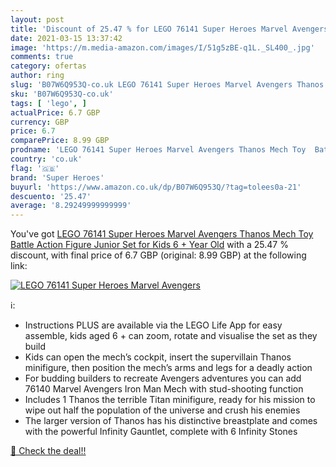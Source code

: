 ```yaml
---
layout: post
title: 'Discount of 25.47 % for LEGO 76141 Super Heroes Marvel Avengers '
date: 2021-03-15 13:37:42
image: 'https://m.media-amazon.com/images/I/51g5zBE-q1L._SL400_.jpg'
comments: true
category: ofertas
author: ring
slug: 'B07W6Q953Q-co.uk LEGO 76141 Super Heroes Marvel Avengers Thanos Mech Toy...'
sku: 'B07W6Q953Q-co.uk'
tags: [ 'lego', ]
actualPrice: 6.7 GBP
currency: GBP
price: 6.7
comparePrice: 8.99 GBP
prodname: 'LEGO 76141 Super Heroes Marvel Avengers Thanos Mech Toy  Battle Action Figure  Junior Set for Kids 6 + Year Old'
country: 'co.uk'
flag: '🇬🇧'
brand: 'Super Heroes'
buyurl: 'https://www.amazon.co.uk/dp/B07W6Q953Q/?tag=tolees0a-21'
descuento: '25.47'
average: '8.29249999999999'
---
```


You've got [LEGO 76141 Super Heroes Marvel Avengers Thanos Mech Toy  Battle Action Figure  Junior Set for Kids 6 + Year Old](https://www.amazon.co.uk/dp/B07W6Q953Q/?tag=tolees0a-21) with a  25.47 % discount, with final price of 6.7 GBP (original: 8.99 GBP) at the following link:

[![LEGO 76141 Super Heroes Marvel Avengers ](https://m.media-amazon.com/images/I/51g5zBE-q1L._SL400_.jpg)](https://www.amazon.co.uk/dp/B07W6Q953Q/?tag=tolees0a-21)

ℹ️:

- Instructions PLUS are available via the LEGO Life App for easy assemble, kids aged 6 + can zoom, rotate and visualise the set as they build
- Kids can open the mech’s cockpit, insert the supervillain Thanos minifigure, then position the mech’s arms and legs for a deadly action
- For budding builders to recreate Avengers adventures you can add 76140 Marvel Avengers Iron Man Mech with stud-shooting function
- Includes 1 Thanos the terrible Titan minifigure, ready for his mission to wipe out half the population of the universe and crush his enemies
- The larger version of Thanos has his distinctive breastplate and comes with the powerful Infinity Gauntlet, complete with 6 Infinity Stones

[🛒 Check the deal!!](https://www.amazon.co.uk/dp/B07W6Q953Q/?tag=tolees0a-21)
